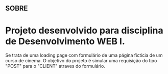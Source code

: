 ## SOBRE

# Projeto desenvolvido para disciplina de Desenvolvimento WEB I.

Se trata de uma loading page com formulário de uma página fictícia de um curso de cinema. O objetivo do projeto é simular uma requisição do tipo "POST" para o "CLIENT" atraves do formulário.  
